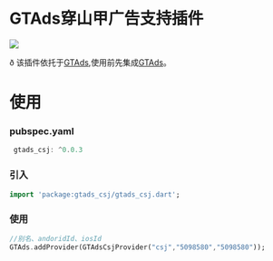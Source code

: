 # GTAds穿山甲广告支持插件
<p>
<a href="https://pub.flutter-io.cn/packages/gtads"><img src=https://img.shields.io/badge/gtads_csj-v0.0.3-success></a>
</p>

ð 该插件依托于[GTAds](https://github.com/gstory0404/GTAds),使用前先集成[GTAds](https://github.com/gstory0404/GTAds)。

# 使用

### pubspec.yaml
```dart
 gtads_csj: ^0.0.3
```

### 引入
```dart
import 'package:gtads_csj/gtads_csj.dart';
```

### 使用
```dart
//别名、andoridId、iosId
GTAds.addProvider(GTAdsCsjProvider("csj","5098580","5098580"));
```

